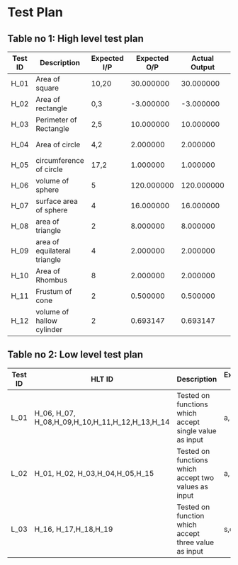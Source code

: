 # Test Plan
## Table no 1: High level test plan
Test ID | Description | Expected I/P | Expected O/P | Actual Output | Type of test  
--------|-------------|---------|---------|---------------|---------------
H_01  | Area of square| 10,20 | 30.000000 | 30.000000 | Requirement based
H_02  |Area of rectangle | 0,3 | -3.000000 | -3.000000 | Requirement based
H_03  | Perimeter of Rectangle| 2,5 | 10.000000  | 10.000000  | Requirement based
H_04  | Area of circle | 4,2  | 2.000000  | 2.000000  | Requirement based
H_05  |circumference of circle | 17,2  | 1.000000 | 1.000000 | Requirement based
H_06  | volume of sphere| 5  | 120.000000  | 120.000000  | Requirement based
H_07  | surface area of sphere | 4 | 16.000000 | 16.000000 | Requirement based
H_08  |area of triangle  | 2 | 8.000000 | 8.000000 | Requirement based
H_09  | area of equilateral triangle| 4 | 2.000000  | 2.000000  | Requirement based
H_10  | Area of Rhombus | 8  | 2.000000  | 2.000000 | Requirement based
H_11  |Frustum of cone | 2  | 0.500000 | 0.500000  | Requirement based
H_12  | volume of hallow cylinder| 2  | 0.693147  | 0.693147  | Requirement based

## Table no 2: Low level test plan

| Test ID | HLT ID |Description                                              | Expected I/P | Expected O/P | Actual Output |Type Of Test  |    
|-------------|------------|--------------------------------------------------------------|------------|-------------|----------------|------------------|
|  L_01       | H_06, H_07, H_08,H_09,H_10,H_11,H_12,H_13,H_14|Tested on functions which accept single value as input|  a, n |SUCCESS|SUCCESS |Technical |
|  L_02       | H_01, H_02, H_03,H_04,H_05,H_15|Tested on functions which accept two values as input|  a, b |SUCCESS|SUCCESS |Technical |
|  L_03       | H_16, H_17,H_18,H_19 |Tested on function which accept three value as input|  s,c,t  |SUCCESS|SUCCESS|Technical |
